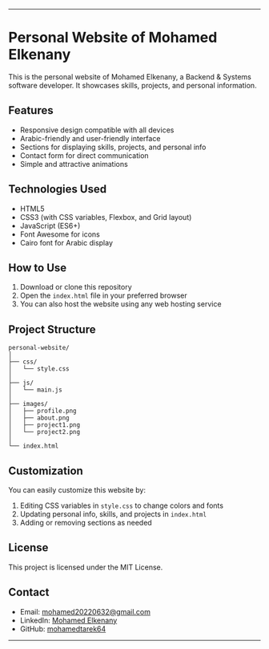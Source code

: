 
---

# Personal Website of Mohamed Elkenany

This is the personal website of Mohamed Elkenany, a Backend & Systems software developer. It showcases skills, projects, and personal information.

## Features

* Responsive design compatible with all devices
* Arabic-friendly and user-friendly interface
* Sections for displaying skills, projects, and personal info
* Contact form for direct communication
* Simple and attractive animations

## Technologies Used

* HTML5
* CSS3 (with CSS variables, Flexbox, and Grid layout)
* JavaScript (ES6+)
* Font Awesome for icons
* Cairo font for Arabic display

## How to Use

1. Download or clone this repository
2. Open the `index.html` file in your preferred browser
3. You can also host the website using any web hosting service

## Project Structure

```
personal-website/
│
├── css/
│   └── style.css
│
├── js/
│   └── main.js
│
├── images/
│   ├── profile.png
│   ├── about.png
│   ├── project1.png
│   └── project2.png
│
└── index.html
```

## Customization

You can easily customize this website by:

1. Editing CSS variables in `style.css` to change colors and fonts
2. Updating personal info, skills, and projects in `index.html`
3. Adding or removing sections as needed

## License

This project is licensed under the MIT License.

## Contact

* Email: [mohamed20220632@gmail.com](mailto:mohamed20220632@gmail.com)
* LinkedIn: [Mohamed Elkenany](https://www.linkedin.com/in/mohamed-elkenany-41aab6264)
* GitHub: [mohamedtarek64](https://github.com/mohamedtarek64)

---

